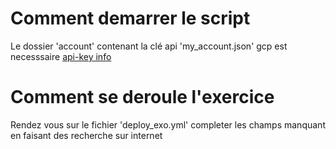 # Comment demarrer le script

Le dossier 'account' contenant la clé api 'my_account.json' gcp est necesssaire [api-key info]('https://github.com/Maissacrement/ModelesDeServiceCloud/tree/main/aDocumentation/Permissions')

# Comment se deroule l'exercice

Rendez vous sur le fichier 'deploy_exo.yml' completer les champs manquant en faisant des recherche sur internet